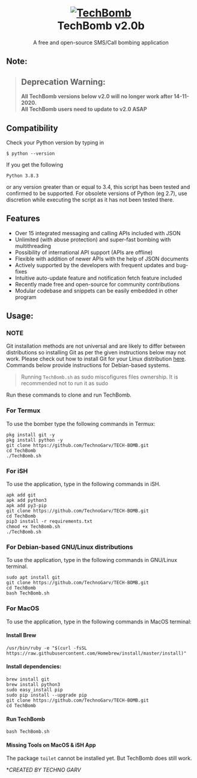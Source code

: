 <h1 align="center">
  <br>
  <a href="https://github.com/TechnoGarv/TECH-BOMB.git"><img src="https://secure.gravatar.com/avatar/a4cc1104b0fbc3b53fdcd27033691c1f?s=240&d=identicon&r=g" alt="TechBomb"></a>
  <br>
  TechBomb v2.0b
  <br>
</h1>


<p align="center">A free and open-source SMS/Call bombing application</p>

## Note:


> ## Deprecation Warning:
> **All TechBomb versions below v2.0 will no longer work after 14-11-2020.**  
**All TechBomb users need to update to v2.0 ASAP**

## Compatibility
Check your Python version by typing in
```shell script
$ python --version
```
If you get the following
```shell script
Python 3.8.3
```
or any version greater than or equal to 3.4, this script has been tested and confirmed to be supported. For obsolete versions of Python (eg 2.7), use discretion while executing the script as it has not been tested there.

## Features

- Over 15 integrated messaging and calling APIs included with JSON
- Unlimited (with abuse protection) and super-fast bombing with multithreading
- Possibility of international API support (APIs are offline)
- Flexible with addition of newer APIs with the help of JSON documents
- Actively supported by the developers with frequent updates and bug-fixes
- Intuitive auto-update feature and notification fetch feature included
- Recently made free and open-source for community contributions
- Modular codebase and snippets can be easily embedded in other program


## Usage:

### NOTE 

Git installation methods are not universal and are likely to differ between distributions so installing Git as per the given instructions below may not work. Please check out how to install Git for your Linux distribution [here](https://git-scm.com/). Commands below provide instructions for Debian-based systems.

>Running `TechBomb.sh` as sudo miscofigures files ownership. It is recommended not to run it as sudo

Run these commands to clone and run TechBomb.

### For Termux

To use the bomber type the following commands in Termux:
```shell script
pkg install git -y 
pkg install python -y 
git clone https://github.com/TechnoGarv/TECH-BOMB.git
cd TechBomb
./TechBomb.sh
```

### For iSH

To use the application, type in the following commands in iSH.
```shell script
apk add git
apk add python3
apk add py3-pip
git clone https://github.com/TechnoGarv/TECH-BOMB.git
cd TechBomb
pip3 install -r requirements.txt
chmod +x TechBomb.sh
./TechBomb.sh
```

### For Debian-based GNU/Linux distributions

To use the application, type in the following commands in GNU/Linux terminal.
```shell script
sudo apt install git
git clone https://github.com/TechnoGarv/TECH-BOMB.git
cd TechBomb
bash TechBomb.sh
```

### For MacOS

To use the application, type in the following commands in MacOS terminal:

#### Install Brew

```shell script
/usr/bin/ruby -e "$(curl -fsSL https://raw.githubusercontent.com/Homebrew/install/master/install)"
````

#### Install dependencies:

```shell script
brew install git
brew install python3
sudo easy_install pip
sudo pip install --upgrade pip
git clone https://github.com/TechnoGarv/TECH-BOMB.git
cd TechBomb
```

#### Run TechBomb

```shell script
bash TechBomb.sh
```

#### Missing Tools on MacOS & iSH App

The package `toilet` cannot be installed yet. But TechBomb does still work.

**CREATED BY TECHNO GARV*
